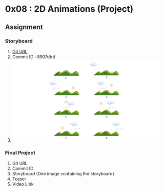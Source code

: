 # 0x08 : 2D Animations (Project)

## Assignment

### Storyboard

1. [Git URL](https://github.com/Anshul1811/CG_Project)
2. Commit ID : 8907dbd
3. ![DawnToDusk](./102117146_102117154-0x08-DawnToDusk-storyboard.png)

### Final Project

1. Git URL
2. Commit ID
3. Storyboard (One image containing the storyboard)
4. Teaser
5. Video Link
